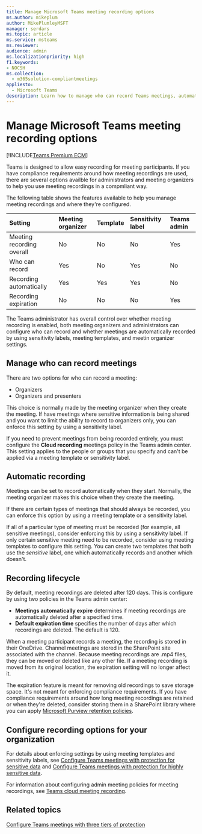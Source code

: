 ```yaml
---
title: Manage Microsoft Teams meeting recording options
ms.author: mikeplum
author: MikePlumleyMSFT
manager: serdars
ms.topic: article
ms.service: msteams
ms.reviewer: 
audience: admin
ms.localizationpriority: high
f1.keywords:
- NOCSH
ms.collection: 
  - m365solution-compliantmeetings
appliesto: 
  - Microsoft Teams
description: Learn how to manage who can record Teams meetings, automatic recording, and the recording lifecycle.
---
```


# Manage Microsoft Teams meeting recording options

[!INCLUDE[Teams Premium ECM](includes/teams-premium-ecm.md)]

Teams is designed to allow easy recording for meeting participants. If you have compliance requirements around how meeting recordings are used, there are several options availble for administrators and meeting organizers to help you use meeting recordings in a compmliant way.

The following table shows the features available to help you manage meeting recordings and where they're configured.

|Setting|Meeting organizer|Template|Sensitivity label|Teams admin|
|:------|:----------------|:-------|:----------------|:----------|
|Meeting recording overall|No|No|No|Yes|
|Who can record|Yes|No|Yes|No|
|Recording automatically|Yes|Yes|Yes|No|
|Recording expiration|No|No|No|Yes|

The Teams administrator has overall control over whether meeting recording is enabled, both meeting organizers and administrators can configure who can record and whether meetings are automatically recorded by using sensitivity labels, meeting templates, and meetin organizer settings.

## Manage who can record meetings

There are two options for who can record a meeting:

- Organizers
- Organizers and presenters

This choice is normally made by the meeting organizer when they create the meeting. If have meetings where sensitive information is being shared and you want to limit the ability to record to organizers only, you can enforce this setting by using a sensitivity label. 

If you need to prevent meetings from being recorded entirely, you must configure the **Cloud recording** meetings policy in the Teams admin center. This setting applies to the people or groups that you specify and can't be applied via a meeting template or sensitivity label.

## Automatic recording

Meetings can be set to record automatically when they start. Normally, the meeting organizer makes this choice when they create the meeting.

If there are certain types of meetings that should always be recorded, you can enforce this option by using a meeting template or a sensitivity label.

If all of a particular type of meeting must be recorded (for example, all sensitive meetings), consider enforcing this by using a sensitivity label. If only certain sensitive meeting need to be recorded, consider using meeting templates to configure this setting. You can create two templates that both use the *sensitive* label, one which automatically records and another which doesn't.

## Recording lifecycle

By default, meeting recordings are deleted after 120 days. This is configure by using two policies in the Teams admin center:

- **Meetings automatically expire** determines if meeting recordings are automatically deleted after a specified time.
- **Default expiration time** specifies the number of days after which recordings are deleted. The default is 120.

When a meeting participant records a meeting, the recording is stored in their OneDrive. Channel meetings are stored in the SharePoint site associated with the channel. Because meeting recordings are .mp4 files, they can be moved or deleted like any other file. If a meeting recording is moved from its original location, the expiration setting will no longer affect it.

The expiration feature is meant for removing old recordings to save storage space. It's not meant for enforcing compliance requirements. If you have compliance requirements around how long meeting recordings are retained or when they're deleted, consider storing them in a SharePoint library where you can apply [Microsoft Purview retention policies](/microsoft-365/compliance/retention).

## Configure recording options for your organization

For details about enforcing settings by using meeting templates and sensitivity labels, see [Configure Teams meetings with protection for sensitive data](/configure-meetings-sensitive-protection) and [Configure Teams meetings with protection for highly sensitive data](/microsoftteams/configure-meetings-highly-sensitive-protection).

For information about configuring admin meeting policies for meeting recordings, see [Teams cloud meeting recording](/microsoftteams/cloud-recording).

## Related topics

[Configure Teams meetings with three tiers of protection](/microsoftteams/configure-meetings-three-tiers-protection)